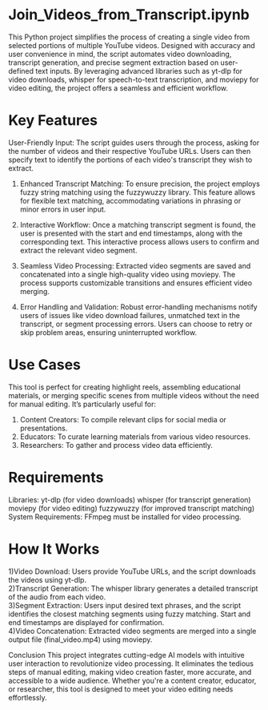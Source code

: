 # Join_Videos_from_Transcript.ipynb
This Python project simplifies the process of creating a single video from selected portions of multiple YouTube videos. Designed with accuracy and user convenience in mind, the script automates video downloading, transcript generation, and precise segment extraction based on user-defined text inputs. By leveraging advanced libraries such as yt-dlp for video downloads, whisper for speech-to-text transcription, and moviepy for video editing, the project offers a seamless and efficient workflow.


# Key Features
User-Friendly Input: The script guides users through the process, asking for the number of videos and their respective YouTube URLs. Users can then specify text to identify the portions of each video's transcript they wish to extract.

1) Enhanced Transcript Matching: To ensure precision, the project employs fuzzy string matching using the fuzzywuzzy library. This feature allows for flexible text matching, accommodating variations in phrasing or minor errors in user input.

2) Interactive Workflow: Once a matching transcript segment is found, the user is presented with the start and end timestamps, along with the corresponding text. This interactive process allows users to confirm and extract the relevant video segment.

3) Seamless Video Processing: Extracted video segments are saved and concatenated into a single high-quality video using moviepy. The process supports customizable transitions and ensures efficient video merging.

4) Error Handling and Validation: Robust error-handling mechanisms notify users of issues like video download failures, unmatched text in the transcript, or segment processing errors. Users can choose to retry or skip problem areas, ensuring uninterrupted workflow.


# Use Cases
This tool is perfect for creating highlight reels, assembling educational materials, or merging specific scenes from multiple videos without the need for manual editing. It’s particularly useful for:

1) Content Creators: To compile relevant clips for social media or presentations.
2) Educators: To curate learning materials from various video resources.
3) Researchers: To gather and process video data efficiently.


# Requirements
Libraries:
yt-dlp (for video downloads)
whisper (for transcript generation)
moviepy (for video editing)
fuzzywuzzy (for improved transcript matching)
System Requirements: FFmpeg must be installed for video processing.


# How It Works
1)Video Download: Users provide YouTube URLs, and the script downloads the videos using yt-dlp.  
2)Transcript Generation: The whisper library generates a detailed transcript of the audio from each video.   
3)Segment Extraction: Users input desired text phrases, and the script identifies the closest matching segments using fuzzy matching. Start and end timestamps are displayed for confirmation.             
4)Video Concatenation: Extracted video segments are merged into a single output file (final_video.mp4) using moviepy.


Conclusion
This project integrates cutting-edge AI models with intuitive user interaction to revolutionize video processing. It eliminates the tedious steps of manual editing, making video creation faster, more accurate, and accessible to a wide audience. Whether you're a content creator, educator, or researcher, this tool is designed to meet your video editing needs effortlessly.













